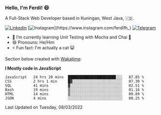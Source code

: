 ### Hello, I'm Ferdi! 😄

A Full-Stack Web Developer based in Kuningan, West Java, :indonesia:.

<!-- Visit My Linkedin Profile -->

[![Linkedin](https://img.shields.io/badge/-Ferdi%20Ferdiana-blue?style=flat-square&labelColor=grey&logo=Linkedin&logoColor=silver&link=https://www.linkedin.com/in/ferdianfh)](https://www.linkedin.com/in/ferdianfh)
[![Instagram](https://img.shields.io/badge/-@ferdifh_-purple?style=flat-square&labelColor=gray&logo=Instagram&logoColor=white&link=https://www.instagram.com/ferdifh_)](https://www.instagram.com/ferdifh_)
[![Telegram](https://img.shields.io/badge/-ferdifh-informational?style=flat-square&labelColor=gray&logo=telegram&logoColor=white&link=https://t.me/ferdifh)](https://t.me/ferdifh)

- 🌱 I’m currently learning Unit Testing with Mocha and Chai 🚀
- 😄 Pronouns: He/Him
- ⚡ Fun fact: I'm actually a cat :smiley_cat:

Section below created with [Wakatime](https://wakatime.com/):

**I Mostly code in JavaScript**
<!--START_SECTION:waka-->

```text
JavaScript   24 hrs 20 mins  ██████████████████████░░░   87.85 %
CSS          2 hrs 1 min     █▓░░░░░░░░░░░░░░░░░░░░░░░   07.30 %
SQL          41 mins         ▓░░░░░░░░░░░░░░░░░░░░░░░░   02.51 %
Bash         19 mins         ▒░░░░░░░░░░░░░░░░░░░░░░░░   01.16 %
HTML         14 mins         ▒░░░░░░░░░░░░░░░░░░░░░░░░   00.89 %
JSON         4 mins          ░░░░░░░░░░░░░░░░░░░░░░░░░   00.25 %
```

<!--END_SECTION:waka-->

Last Updated on Tuesday, 08/03/2022
<!--
**ferdianfh/ferdianfh** is a ✨ _special_ ✨ repository because its `README.md` (this file) appears on your GitHub profile.

Here are some ideas to get you started:

- 🔭 I’m currently working on ...
- 🌱 I’m currently learning ...
- 👯 I’m looking to collaborate on ...
- 🤔 I’m looking for help with ...
- 💬 Ask me about ...
- 📫 How to reach me: ...
- 😄 Pronouns: ...
- ⚡ Fun fact: ...
-->
